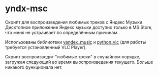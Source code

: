 # yndx-msc

Скрипт для воспроизведения любимых треков с Яндекс Музыки. Десктопное приложение Яндекс музыки доступно только в MS Store, что меня не устраивает по определённым причинам.

Использованы библиотеки [yandex_music](https://yandex-music.readthedocs.io/en/latest/index.html#) и [python_vlc](https://www.olivieraubert.net/vlc/python-ctypes/) (для работы требуется установленный VLC Player).

Скрипт воспроизводит "любимые треки" в случайном порядке, загружая следующий во время выоспроизведения текущего. Больше никакого функционала нет.
